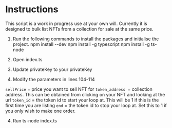 # Instructions 

This script is a work in progress use at your own will. Currently it is designed to bulk list NFTs from a collection for sale at the same price. 

1. Run the following commands to install the packages and initialise the project. 
npm install --dev 
npm install -g typescript 
npm install -g ts-node 

2. Open index.ts 

3. Update privateKey to your privateKey

3. Modify the parameters in lines 104-114 

`sellPrice` = price you want to sell NFT for 
`token_address `= collection address. This can be obtained from clicking on your NFT and looking at the url 
`token_id` = the token id to start your loop at. This will be 1 if this is the first time you are listing
`end` = the token id to stop your loop at. Set this to 1 if you only wish to make one order.
 
4. Run ts-node index.ts 


   